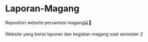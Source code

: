 # Laporan-Magang
Repositori website persantasi magang💻📖

Website yang berisi laporan dan kegiatan magang saat semester 2
